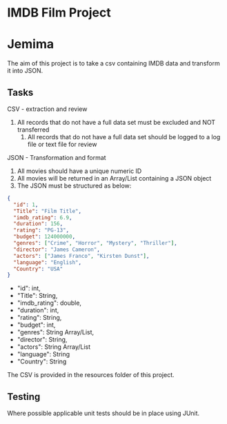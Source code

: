 # IMDB Film Project
# Jemima

The aim of this project is to take a csv containing IMDB data and transform it into JSON.

## Tasks
CSV - extraction and review
1. All records that do not have a full data set must be excluded and NOT transferred
   1. All records that do not have a full data set should be logged to a log file or text file for review
 
JSON - Transformation and format
1. All movies should have a unique numeric ID
2. All movies will be returned in an Array/List containing a JSON object
3. The JSON must be structured as below:
```json
{
  "id": 1,
  "Title": "Film Title",
  "imdb_rating": 6.9,
  "duration": 156,
  "rating": "PG-13",
  "budget": 124000000,
  "genres": ["Crime", "Horror", "Mystery", "Thriller"],
  "director": "James Cameron",
  "actors": ["James Franco", "Kirsten Dunst"],
  "language": "English",
  "Country": "USA"
}
```

* "id": int,
* "Title": String,
* "imdb_rating": double,
* "duration": int,
* "rating": String,
* "budget": int,
* "genres": String Array/List,
* "director": String,
* "actors": String Array/List
* "language": String
* "Country": String

The CSV is provided in the resources folder of this project.

## Testing
Where possible applicable unit tests should be in place using JUnit.
